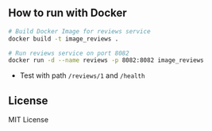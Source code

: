 ## How to run with Docker

```bash
# Build Docker Image for reviews service
docker build -t image_reviews .

# Run reviews service on port 8082
docker run -d --name reviews -p 8082:8082 image_reviews
```

* Test with path `/reviews/1` and `/health`

## License

MIT License
